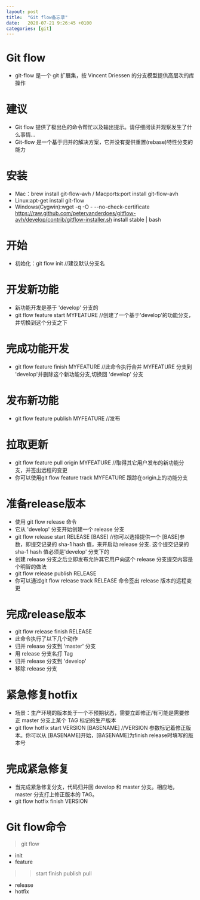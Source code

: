 ```yaml
---
layout: post
title:  "Git flow备忘录"
date:   2020-07-21 9:26:45 +0100
categories: [git]
---
```

# Git flow
* git-flow 是一个 git 扩展集，按 Vincent Driessen 的分支模型提供高层次的库操作  
# 建议
* Git flow 提供了极出色的命令帮忙以及输出提示。请仔细阅读并观察发生了什么事情...
* Git-flow 是一个基于归并的解决方案，它并没有提供重置(rebase)特性分支的能力
# 安装
* Mac：brew install git-flow-avh  / Macports:port install git-flow-avh
* Linux:apt-get install git-flow
* Windows(Cygwin):wget -q -O - --no-check-certificate https://raw.github.com/petervanderdoes/gitflow-avh/develop/contrib/gitflow-installer.sh install stable | bash
# 开始
* 初始化：git flow init  //建议默认分支名
# 开发新功能
* 新功能开发是基于 'develop' 分支的
* git flow feature start MYFEATURE  //创建了一个基于'develop'的功能分支，并切换到这个分支之下
# 完成功能开发
* git flow feature finish MYFEATURE //此命令执行合并 MYFEATURE 分支到 'develop'并删除这个新功能分支,切换回 'develop' 分支
# 发布新功能
* git flow feature publish MYFEATURE //发布
# 拉取更新
* git flow feature pull origin MYFEATURE //取得其它用户发布的新功能分支，并签出远程的变更
* 你可以使用git flow feature track MYFEATURE 跟踪在origin上的功能分支
# 准备release版本
* 使用 git flow release 命令
* 它从 'develop' 分支开始创建一个 release 分支
* git flow release start RELEASE [BASE] //你可以选择提供一个 [BASE]参数，即提交记录的 sha-1 hash 值，来开启动 release 分支. 这个提交记录的 sha-1 hash 值必须是'develop' 分支下的
* 创建 release 分支之后立即发布允许其它用户向这个 release 分支提交内容是个明智的做法
* git flow release publish RELEASE
* 你可以通过git flow release track RELEASE 命令签出 release 版本的远程变更
# 完成release版本
* git flow release finish RELEASE 
* 此命令执行了以下几个动作
* 归并 release 分支到 'master' 分支
* 用 release 分支名打 Tag
* 归并 release 分支到 'develop'
* 移除 release 分支
# 紧急修复hotfix
* 场景：生产环境的版本处于一个不预期状态，需要立即修正/有可能是需要修正 master 分支上某个 TAG 标记的生产版本
* git flow hotfix start VERSION [BASENAME] //VERSION 参数标记着修正版本。你可以从 [BASENAME]开始，[BASENAME]为finish release时填写的版本号
# 完成紧急修复
* 当完成紧急修复分支，代码归并回 develop 和 master 分支。相应地，master 分支打上修正版本的 TAG。
* git flow hotfix finish VERSION  

#  Git flow命令
>git flow 
* init
* feature
>>start
>>finish
>>publish
>>pull  
* release
* hotfix